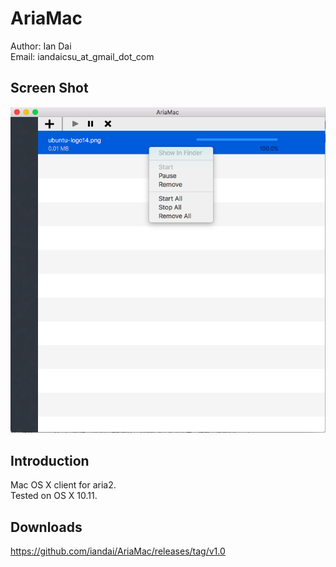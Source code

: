 AriaMac
=======================================

Author:    Ian Dai  
Email:     iandaicsu_at_gmail_dot_com


Screen Shot
------------
![](https://raw.githubusercontent.com/iandai/AriaMac/master/ScreenShot.png)


Introduction
------------

Mac OS X client for aria2.   
Tested on OS X 10.11.


Downloads
------------

https://github.com/iandai/AriaMac/releases/tag/v1.0


